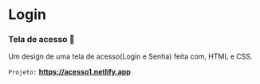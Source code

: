 # Login

### Tela de acesso 👀

Um design de uma tela de acesso(Login e Senha) feita com, HTML e CSS.

`Projeto:` **https://acesso1.netlify.app**
